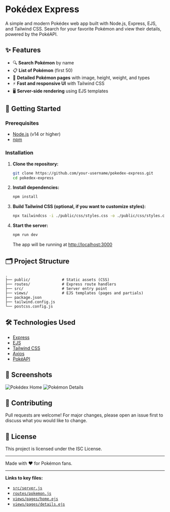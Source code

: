 # Pokédex Express

A simple and modern Pokédex web app built with Node.js, Express, EJS, and Tailwind CSS. Search for your favorite Pokémon and view their details, powered by the PokéAPI.

## ✨ Features

- 🔍 **Search Pokémon** by name
- 📋 **List of Pokémon** (first 50)
- 📄 **Detailed Pokémon pages** with image, height, weight, and types
- ⚡ **Fast and responsive UI** with Tailwind CSS
- 🖥️ **Server-side rendering** using EJS templates

## 🚀 Getting Started

### Prerequisites

- [Node.js](https://nodejs.org/) (v14 or higher)
- [npm](https://www.npmjs.com/)

### Installation

1. **Clone the repository:**
   ```sh
   git clone https://github.com/your-username/pokedex-express.git
   cd pokedex-express
   ```

2. **Install dependencies:**
   ```sh
   npm install
   ```

3. **Build Tailwind CSS (optional, if you want to customize styles):**
   ```sh
   npx tailwindcss -i ./public/css/styles.css -o ./public/css/styles.css --watch
   ```

4. **Start the server:**
   ```sh
   npm run dev
   ```
   The app will be running at [http://localhost:3000](http://localhost:3000)

## 🗂️ Project Structure

```
.
├── public/              # Static assets (CSS)
├── routes/              # Express route handlers
├── src/                 # Server entry point
├── views/               # EJS templates (pages and partials)
├── package.json
├── tailwind.config.js
└── postcss.config.js
```

## 🛠️ Technologies Used

- [Express](https://expressjs.com/)
- [EJS](https://ejs.co/)
- [Tailwind CSS](https://tailwindcss.com/)
- [Axios](https://axios-http.com/)
- [PokéAPI](https://pokeapi.co/)

## 📸 Screenshots

![Pokédex Home](https://user-images.githubusercontent.com/your-username/pokedex-home.png)
![Pokémon Details](https://user-images.githubusercontent.com/your-username/pokedex-details.png)

## 🤝 Contributing

Pull requests are welcome! For major changes, please open an issue first to discuss what you would like to change.

## 📄 License

This project is licensed under the ISC License.

---

Made with ❤️ for Pokémon fans.

---

**Links to key files:**
- [`src/server.js`](src/server.js )
- [`routes/pokemon.js`](routes/pokemon.js )
- [`views/pages/home.ejs`](views/pages/home.ejs )
- [`views/pages/details.ejs`](views/pages/details.ejs )
